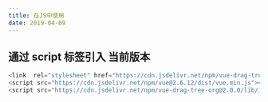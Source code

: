 ```yaml
---
title: 在JS中使用
date: 2019-04-09
---
```

## 通过 script 标签引入 当前版本<Badge text="2.0.0" />
```js
<link  rel="stylesheet" href="https://cdn.jsdelivr.net/npm/vue-drag-tree-org@2.0.0/lib/theme/index.css">
<script src="https://cdn.jsdelivr.net/npm/vue@2.6.12/dist/vue.min.js"></script>
<script src="https://cdn.jsdelivr.net/npm/vue-drag-tree-org@2.0.0/lib/index.umd.js"></script>
```